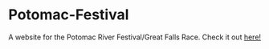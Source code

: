 # Potomac-Festival
A website for the Potomac River Festival/Great Falls Race. Check it out [here!](http://connorlaird.github.io/Potomac-Festival/)

